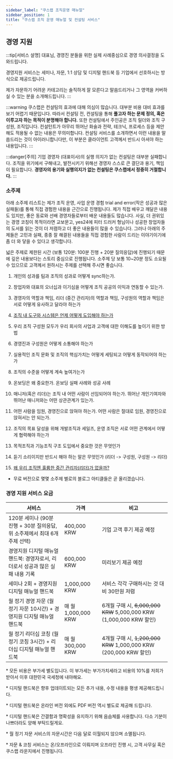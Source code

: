 ```yaml
---
sidebar_label: "쿠스랩 조직운영 매뉴얼"
sidebar_position: 1
title: "쿠스랩 조직 운영 매뉴얼 및 컨설팅 서비스"
---
```


## 경영 지원

:::tip[서비스 설명]
대표님, 경영진 분들을 위한 실제 사례중심으로 경영 의사결정을 도와드립니다.

경영지원 서비스는 세미나, 자문, 1:1 상담 및 디지털 핸드북 등 기업에서 선호하시는 방식으로 제공드립니다.

제가 자문하기 어려운 카테고리는 솔직하게 잘 모른다고 말씀드리거나 그 영역을 커버하실 수 있는 분을 소개해드립니다.
:::

:::warning
쿠스랩은 컨설팅의 효과에 대해 의심이 많습니다. 대부분 비용 대비 효과를 보기 어렵기 때문입니다. 따라서 컨설팅 전, 컨설팅을 통해 **풀고자 하는 문제 정의, 혹은 이루고자 하는 목적이 분명해야 합니다.** 또한 컨설팅에서 주인공은 조직 릴더와 조직 구성원, 조직입니다. 컨설턴트가 아무리 뛰어난 화술과 전략, 테크닉, 프로세스 등을 제안해도 적용될 수 없는 내용은 무의미합니다. 컨설팅 서비스를 소개하면서 이런 내용을 말씀드리는 것이 아이러니합니다만, 이 부분은 클라이언트 고객께서 반드시 아셔야 하는 내용입니다.
:::

:::danger[주의]
기업 경영자 (대표이사)의 실행 의지가 없는 컨설팅은 대부분 실패합니다. 조직을 위기에서 구해내고, 발전시키기 위해선 경영자 스스로 큰 결단과 용기, 책임이 필요합니다. **경영자의 용기와 실행의지가 없는 컨설팅은 쿠스랩에서 정중히 거절합니다.**
:::

### 소주제

아래 소주제 리스트는 제가 조직 운영, 사업 운영 경험 trial and error(작은 성공과 많은 실패들)를 통해 직접 경험한 내용을 근간으로 진행됩니다. 제가 직접 배우고 깨달은 내용도 있지만, 좋은 동료와 선배 경영자들로부터 배운 내용들도 많습니다. 사실, 더 권위있는 경영 코칭이 목적이라면 교보문고, yes24에 피터 드러커 형님이나 성공한 창업자들의 도서를 읽는 것이 더 저렴하고 더 좋은 내용들이 많을 수 있습니다. 그러나 아래의 주제들은 고민과 실패, 종종 잘 해결된 내용들을 직접 경험한 사람이 드리는 이야기이기에 좀 더 와 닿을 수 있다고 생각합니다.

넓은 주제로 제한된 시간 (보통 120분: 100분 진행 + 20분 질의응답)에 진행되기 때문에 깊은 내용보다는 스토리 중심으로 진행됩니다. 소주제 당 보통 10~20분 정도 소요될 수 있으므로 고객께서 원하시는 주제를 선택해 주시면 좋습니다.

1. 개인의 성과를 팀과 조직의 성과로 어떻게 sync하는가.

2. 창업자와 대표의 오너십과 이기심을 어떻게 조직 공공의 이익과 연동할 수 있는가.

3. 경영자의 역할과 책임, 리더 (중간 관리자)의 역할과 책임, 구성원의 역할과 책임은 서로 어떻게 유사하고 달라야 하는가

4. [조직 내 도구와 시스템은 언제 어떻게 도입해야 하는가](change-process-tools)

5. 우리 조직 구성원 모두가 우리 회사의 사업과 고객에 대한 이해도를 높이기 위한 방법

6. 경영진과 구성원은 어떻게 소통해야 하는가

7. 실용적인 조직 문화 및 조직의 핵심가치는 어떻게 세팅되고 어떻게 동작되어야 하는가

8. 조직의 수준을 어떻게 계속 높여가는가

9. 온보딩은 왜 중요한가. 온보딩 실패 사례와 성공 사례

10. 매니저(혹은 리더)는 조직 내 어떤 사람이 선임되어야 하는가. 뛰어난 개인기여자와 뛰어난 매니저와는 어떤 상관관계가 있는가.

11. 어떤 사람을 임원, 경영진으로 앉혀야 하는가. 어떤 사람은 절대로 임원, 경영진으로 앉혀서는 안 되는가.

12. 조직의 목표 달성을 위해 개발조직과 세일즈, 운영 조직은 서로 어떤 관계에서 어떻게 협력해야 하는가

13. 목적조직과 기능조직 구조 도입에서 중요한 것은 무엇인가

14. 듣기 소리이지만 반드시 해야 하는 말은 무엇인가 (리더 -> 구성원, 구성원 -> 리더)

15. [왜 우리 조직엔 훌륭한 중간 관리자(리더)가 없을까?](no-mid-leadership)

- 무료 버전으로 몇몇 소주제 별로의 블로그 아티클들은 곧 올리겠습니다.

### 경영 지원 서비스 요금

| 서비스                                                                         | 가격                | 비고                                                                |
| ------------------------------------------------------------------------------ | ------------------- | ------------------------------------------------------------------- |
| 120분 세미나 (90분 진행 + 30분 질의응답, 위 소주제에서 최대 6개 주제 선택)     | 400,000 KRW         | 기업 고객 후기 제공 예정                                            |
| 경영지원 디지털 매뉴얼 핸드북: 경영자로서, 리더로서 성공과 많은 실패 내용 기록 | 600,000 KRW         | 미리보기 제공 예정                                                  |
| 세미나 2회 + 경영지원 디지털 매뉴얼 핸드북                                     | 1,000,000 KRW       | 서비스 각각 구매하시는 것 대비 30만원 저렴                          |
| 월 정기 경영 자문 (월 정기 자문 10시간) + 경영지원 디지털 매뉴얼 핸드북        | 매 월 1,000,000 KRW | 6개월 구매 시, ~~6,000,000 KRW~~ 5,000,000 KRW (1,000,000 KRW 할인) |
| 월 정기 리더십 코칭 (월 정기 코칭 3시간) + 리더십 디지털 매뉴얼 핸드북         | 매 월 300,000 KRW   | 4개월 구매 시, ~~1,200,000 KRW~~ 1,000,000 KRW (200,000 KRW 할인)   |

\* 모든 비용은 부가세 별도입니다. 이 부가세는 부가가치세라고 비용의 10%를 저희가 받아서 이후 대한민국 국세청에 내야해요.

\* 디지털 핸드북은 향후 업데이트되는 모든 추가 내용, 수정 내용을 평생 제공해드립니다.

\* 디지털 핸드북은 온라인 버전 외에도 PDF 버전 역시 별도로 제공해 드립니다.

\* 디지털 핸드북은 간결함과 명확성을 유지하기 위해 음슴체를 사용합니다. 다소 기분이 나쁘더라도 양해 부탁드릴게요.

\* 월 정기 자문 서비스의 자문시간은 다음 달로 이월되지 않으며 소멸됩니다.

\* 자문 & 코칭 서비스는 온/오프라인으로 이뤄지며 오프라인 진행 시, 고객 사무실 혹은 쿠스랩 라운지에서 진행됩니다.
